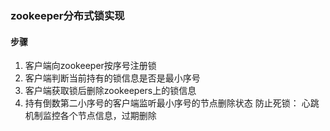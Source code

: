 ### zookeeper分布式锁实现
#### 步骤
1. 客户端向zookeeper按序号注册锁
2. 客户端判断当前持有的锁信息是否是最小序号
3. 客户端获取锁后删除zookeepers上的锁信息  
4. 持有倒数第二小序号的客户端监听最小序号的节点删除状态
防止死锁： 心跳机制监控各个节点信息，过期删除
